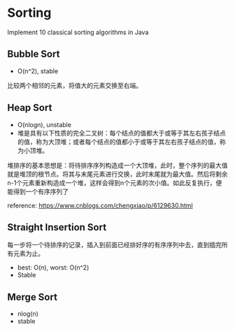 # Sorting
Implement 10 classical sorting algorithms in Java

## Bubble Sort
- O(n^2), stable

比较两个相邻的元素，将值大的元素交换至右端。

## Heap Sort
- O(nlogn), unstable
- 堆是具有以下性质的完全二叉树：每个结点的值都大于或等于其左右孩子结点的值，称为大顶堆；或者每个结点的值都小于或等于其左右孩子结点的值，称为小顶堆。


堆排序的基本思想是：将待排序序列构造成一个大顶堆，此时，整个序列的最大值就是堆顶的根节点。将其与末尾元素进行交换，此时末尾就为最大值。然后将剩余n-1个元素重新构造成一个堆，这样会得到n个元素的次小值。如此反复执行，便能得到一个有序序列了

reference:
https://www.cnblogs.com/chengxiao/p/6129630.html

## Straight Insertion Sort
每一步将一个待排序的记录，插入到前面已经排好序的有序序列中去，直到插完所有元素为止。
- best: O(n), worst: O(n^2)
- Stable

## Merge Sort
- nlog(n)
- stable